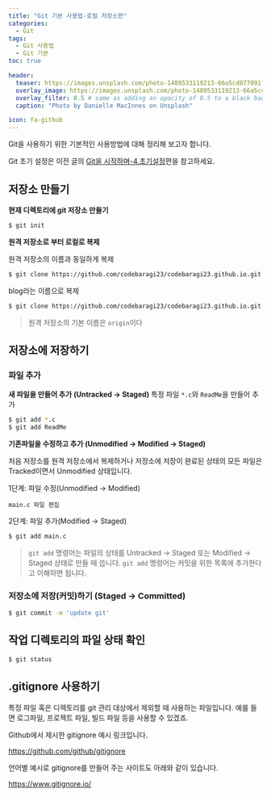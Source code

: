 ```yaml
---
title: "Git 기본 사용법-로컬 저장소편"
categories: 
  - Git
tags: 
  - Git 사용법
  - Git 기본
toc: true

header:
  teaser: https://images.unsplash.com/photo-1489533119213-66a5cd877091?ixlib=rb-1.2.1&ixid=eyJhcHBfaWQiOjEyMDd9&auto=format&fit=crop&w=256&q=40
  overlay_image: https://images.unsplash.com/photo-1489533119213-66a5cd877091?ixlib=rb-1.2.1&ixid=eyJhcHBfaWQiOjEyMDd9&auto=format&fit=crop&w=1024&q=80
  overlay_filter: 0.5 # same as adding an opacity of 0.5 to a black background
  caption: "Photo by Danielle MacInnes on Unsplash"

icon: fa-github
---
```



Git을 사용하기 위한 기본적인 사용방법에 대해 정리해 보고자 합니다.

Git 초기 설정은 이전 글의  [Git을 시작하며-4.초기설정](/git/Start-Git/#4-초기-설정)편을 참고하세요.


## 저장소 만들기

**현재 디렉토리에 git 저장소 만들기**

```bash
$ git init
```

**원격 저장소로 부터 로컬로 복제**

원격 저장소의 이름과 동일하게 복제

```bash
$ git clone https://github.com/codebaragi23/codebaragi23.github.io.git
```

blog라는 이름으로 복제

```bash
$ git clone https://github.com/codebaragi23/codebaragi23.github.io.git blog
```

> 원격 저장소의 기본 이름은 `origin`이다

## 저장소에 저장하기

### 파일 추가

**새 파일을 만들어 추가 (Untracked -> Staged)**
특정 파일 `*.c`와 `ReadMe`을 만들어 추가

```bash
$ git add *.c
$ git add ReadMe
```

**기존파일을 수정하고 추가 (Unmodified -> Modified -> Staged)**

처음 저장소를 원격 저장소에서 복제하거나 저장소에 저장이 완료된 상태의 모든 파일은 Tracked이면서 Unmodified 상태입니다.

1단계: 파일 수정(Unmodified -> Modified)

```
main.c 파일 편집
```

2단계: 파일 추가(Modified -> Staged)

```bash
$ git add main.c
```


> `git add` 명령어는 파일의 상태를 Untracked -> Staged 또는 Modified -> Staged 상태로 만들 때 씁니다.
> `git add` 명령어는 커밋을 위한 목록에 추가한다고 이해하면 됩니다.

### 저장소에 저장(커밋)하기 (Staged -> Committed)

```bash
$ git commit -m 'update git'
```

## 작업 디렉토리의 파일 상태 확인

```bash
$ git status
```

## .gitignore 사용하기

특정 파일 혹은 디렉토리를 git 관리 대상에서 제외할 때 사용하는 파일입니다.
예를 들면 로그파일, 프로젝트 파일, 빌드 파일 등을 사용할 수 있겠죠.

Github에서 제시한 gitignore 예시 링크입니다.

<https://github.com/github/gitignore>

언어별 예시로 gitignore를 만들어 주는 사이트도 아래와 같이 있습니다.

<https://www.gitignore.io/>

